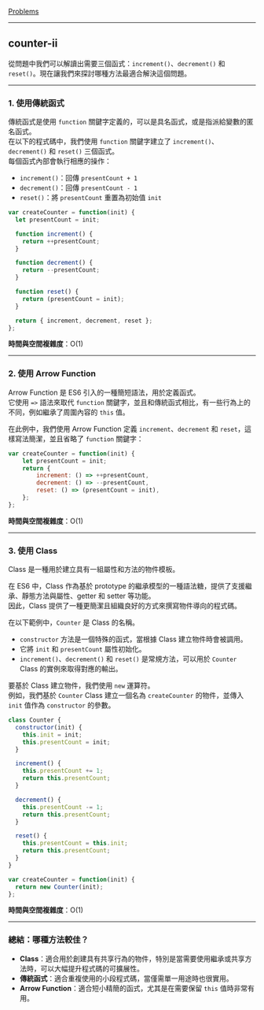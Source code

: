 [Problems](https://leetcode.com/problems/counter-ii/description/?envType=study-plan-v2&envId=30-days-of-javascript)

---
##  counter-ii


從問題中我們可以解讀出需要三個函式：`increment()`、`decrement()` 和 `reset()`。現在讓我們來探討哪種方法最適合解決這個問題。

---

### 1. 使用傳統函式

傳統函式是使用 `function` 關鍵字定義的，可以是具名函式，或是指派給變數的匿名函式。  
在以下的程式碼中，我們使用 `function` 關鍵字建立了 `increment()`、`decrement()` 和 `reset()` 三個函式。  
每個函式內部會執行相應的操作：

- `increment()`：回傳 `presentCount + 1`
- `decrement()`：回傳 `presentCount - 1`
- `reset()`：將 `presentCount` 重置為初始值 `init`

```javascript
var createCounter = function(init) {
  let presentCount = init;

  function increment() {
    return ++presentCount;
  }

  function decrement() {
    return --presentCount;
  }

  function reset() {
    return (presentCount = init);
  }

  return { increment, decrement, reset };
};
```

**時間與空間複雜度**：O(1)

---

### 2. 使用 Arrow Function

Arrow Function 是 ES6 引入的一種簡短語法，用於定義函式。  
它使用 `=>` 語法來取代 `function` 關鍵字，並且和傳統函式相比，有一些行為上的不同，例如繼承了周圍內容的 `this` 值。  

在此例中，我們使用 Arrow Function 定義 `increment`、`decrement` 和 `reset`，這樣寫法簡潔，並且省略了 `function` 關鍵字：

```javascript
var createCounter = function(init) {
    let presentCount = init;
    return {
        increment: () => ++presentCount,
        decrement: () => --presentCount,
        reset: () => (presentCount = init),
    };
};
```

**時間與空間複雜度**：O(1)

---

### 3. 使用 Class

Class 是一種用於建立具有一組屬性和方法的物件模板。  

在 ES6 中，Class 作為基於 prototype 的繼承模型的一種語法糖，提供了支援繼承、靜態方法與屬性、getter 和 setter 等功能。  
因此，Class 提供了一種更簡潔且組織良好的方式來撰寫物件導向的程式碼。

在以下範例中，`Counter` 是 Class 的名稱。  
- `constructor` 方法是一個特殊的函式，當根據 Class 建立物件時會被調用。
- 它將 `init` 和 `presentCount` 屬性初始化。
- `increment()`、`decrement()` 和 `reset()` 是常規方法，可以用於 `Counter` Class 的實例來取得對應的輸出。  

要基於 Class 建立物件，我們使用 `new` 運算符。  
例如，我們基於 `Counter` Class 建立一個名為 `createCounter` 的物件，並傳入 `init` 值作為 `constructor` 的參數。

```javascript
class Counter {
  constructor(init) {
    this.init = init;
    this.presentCount = init;
  }

  increment() {
    this.presentCount += 1;
    return this.presentCount;
  }

  decrement() {
    this.presentCount -= 1;
    return this.presentCount;
  }

  reset() {
    this.presentCount = this.init;
    return this.presentCount;
  }
}

var createCounter = function(init) {
  return new Counter(init);
};
```

**時間與空間複雜度**：O(1)

---

### 總結：哪種方法較佳？

- **Class**：適合用於創建具有共享行為的物件，特別是當需要使用繼承或共享方法時，可以大幅提升程式碼的可擴展性。
- **傳統函式**：適合重複使用的小段程式碼，當僅需單一用途時也很實用。
- **Arrow Function**：適合短小精簡的函式，尤其是在需要保留 `this` 值時非常有用。

